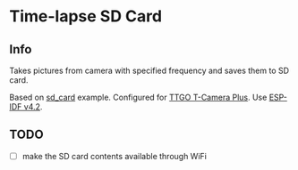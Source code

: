 # Time-lapse SD Card

## Info

Takes pictures from camera with specified frequency and saves them to SD card.

Based on [sd_card](https://github.com/espressif/esp-idf/tree/v4.2/examples/storage/sd_card) example.
Configured for [TTGO T-Camera Plus](http://www.lilygo.cn/prod_view.aspx?TypeId=50030&Id=1272&FId=t3:50030:3).
Use [ESP-IDF v4.2](https://github.com/espressif/esp-idf/tree/v4.2).

## TODO

 - [ ] make the SD card contents available through WiFi
